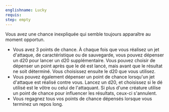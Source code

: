 ```yaml
---
englishname: Lucky
requis:
step: empty
---
```

Vous avez une chance inexpliquée qui semble toujours apparaître au moment opportun.

 - Vous avez 3 points de chance. À chaque fois que vous réalisez un jet d'attaque, de caractéristique ou de sauvegarde, vous pouvez dépenser un d20 pour lancer un d20 supplémentaire. Vous pouvez choisir de dépenser un point après que le dé est lancé, mais avant que le résultat ne soit déterminé. Vous choisissez ensuite le d20 que vous utilisez.
 - Vous pouvez également dépenser un point de chance lorsqu'un jet d'attaque est réalisé contre vous. Lancez un d20, et choisissez si le dé utilisé est le vôtre ou celui de l'attaquant. Si plus d'une créature utilise un point de chance pour influencer les résultats, ceux-ci s'annulent.
 - Vous regagnez tous vos points de chance dépensés lorsque vous terminez un repos long.
